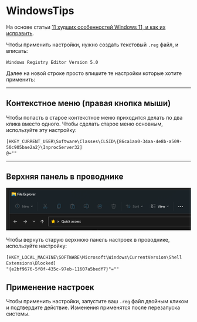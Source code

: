 # WindowsTips

На основе статьи [11 худших особенностей Windows 11, и как их исправить](https://habr.com/ru/post/588132/).



Чтобы применить настройки, нужно создать текстовый `.reg` файл, и вписать:

```
Windows Registry Editor Version 5.0
```

Далее на новой строке просто впишите те настройки которые хотите применить:

<hr>

## Контекстное меню (правая кнопка мыши)


Чтобы попасть в старое контекстное меню 
приходится делать по два клика вместо одного. Чтобы сделать старое меню основным, используйте эту настройку:


```
[HKEY_CURRENT_USER\Software\Classes\CLSID\{86ca1aa0-34aa-4e8b-a509-50c905bae2a2}\InprocServer32]
@=""
```
<hr>

## Верхняя панель в проводнике

<img src="img/explorer-topmenu.png">

Чтобы вернуть старую верхнюю панель настроек в проводнике, используйте настройку:

```
[HKEY_LOCAL_MACHINE\SOFTWARE\Microsoft\Windows\CurrentVersion\Shell Extensions\Blocked]
"{e2bf9676-5f8f-435c-97eb-11607a5bedf7}"=""
```

## Применение настроек

Чтобы применить настройки, запустите ваш `.reg` файл двойным кликом и подтвердите действие.
Изменения применятся после перезапуска системы.
